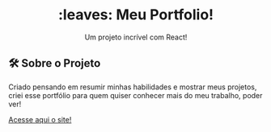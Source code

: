 <h1 align="center"> :leaves: Meu Portfolio!</h1>

<div align="center">
  Um projeto incrível com React!
</div>

## 🛠️ Sobre o Projeto
Criado pensando em resumir minhas habilidades e mostrar meus projetos, criei esse portfólio para quem quiser conhecer mais do meu trabalho, poder ver!

<a href="https://felipe-cassiano.github.io/portfolio/" target="_blank"> Acesse aqui o site!<a>
